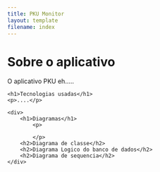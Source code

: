 ```yaml
---
title: PKU Monitor
layout: template
filename: index
--- 
```


<html lang="en">
<body>
    <h1>Sobre o aplicativo</h1>
    <p>O aplicativo PKU eh.....</p>
    
    <h1>Tecnologias usadas</h1>
    <p>....</p>

    <div>
        <h1>Diagramas</h1>
            <p>

            </p>
        <h2>Diagrama de classe</h2>
        <h2>Diagrama Logico do banco de dados</h2>
        <h2>Diagrama de sequencia</h2>
    </div>
</body>
</html>
